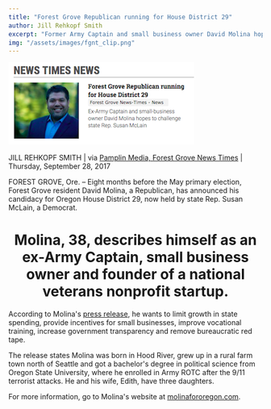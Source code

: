 ```yaml
---
title: "Forest Grove Republican running for House District 29"
author: Jill Rehkopf Smith
excerpt: "Former Army Captain and small business owner David Molina hopes to take back House District 29."
img: "/assets/images/fgnt_clip.png"
---
```


<a href="#">
    <img src="/assets/images/fgnt_clip.png" alt="Forest Grove Republican running for House District 29">
</a>

JILL REHKOPF SMITH | via <a href="http://pamplinmedia.com/fgnt/36-news/373627-257780-forest-grove-republican-running-for-house-district-29">Pamplin Media, Forest Grove News Times</a> | Thursday, September 28, 2017

FOREST GROVE, Ore. – Eight months before the May primary election, Forest Grove resident David Molina, a Republican, has announced his candidacy for Oregon House District 29, now held by state Rep. Susan McLain, a Democrat.

<h1 align="center">Molina, 38, describes himself as an ex-Army Captain, small business owner and founder of a national veterans nonprofit startup.</h1>

According to Molina's <a href="https://www.molinafororegon.com/david-molina-announces-candidacy/">press release</a>, he wants to limit growth in state spending, provide incentives for small businesses, improve vocational training, increase government transparency and remove bureaucratic red tape.

The release states Molina was born in Hood River, grew up in a rural farm town north of Seattle and got a bachelor's degree in political science from Oregon State University, where he enrolled in Army ROTC after the 9/11 terrorist attacks. He and his wife, Edith, have three daughters.

For more information, go to Molina's website at <a href="https://www.molinafororegon.com">molinafororegon.com</a>.
